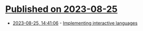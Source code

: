 # [Published on 2023-08-25](index.md)

* [2023-08-25, 14:41:06](https://lobste.rs/s/8gxlj9/implementing_interactive_languages) - [Implementing interactive languages](https://www.scattered-thoughts.net/writing/implementing-interactive-languages/)
